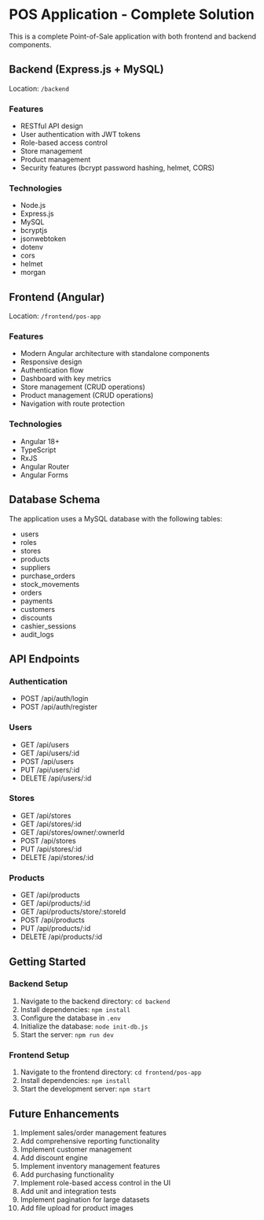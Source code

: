 # POS Application - Complete Solution

This is a complete Point-of-Sale application with both frontend and backend components.

## Backend (Express.js + MySQL)

Location: `/backend`

### Features
- RESTful API design
- User authentication with JWT tokens
- Role-based access control
- Store management
- Product management
- Security features (bcrypt password hashing, helmet, CORS)

### Technologies
- Node.js
- Express.js
- MySQL
- bcryptjs
- jsonwebtoken
- dotenv
- cors
- helmet
- morgan

## Frontend (Angular)

Location: `/frontend/pos-app`

### Features
- Modern Angular architecture with standalone components
- Responsive design
- Authentication flow
- Dashboard with key metrics
- Store management (CRUD operations)
- Product management (CRUD operations)
- Navigation with route protection

### Technologies
- Angular 18+
- TypeScript
- RxJS
- Angular Router
- Angular Forms

## Database Schema

The application uses a MySQL database with the following tables:
- users
- roles
- stores
- products
- suppliers
- purchase_orders
- stock_movements
- orders
- payments
- customers
- discounts
- cashier_sessions
- audit_logs

## API Endpoints

### Authentication
- POST /api/auth/login
- POST /api/auth/register

### Users
- GET /api/users
- GET /api/users/:id
- POST /api/users
- PUT /api/users/:id
- DELETE /api/users/:id

### Stores
- GET /api/stores
- GET /api/stores/:id
- GET /api/stores/owner/:ownerId
- POST /api/stores
- PUT /api/stores/:id
- DELETE /api/stores/:id

### Products
- GET /api/products
- GET /api/products/:id
- GET /api/products/store/:storeId
- POST /api/products
- PUT /api/products/:id
- DELETE /api/products/:id

## Getting Started

### Backend Setup
1. Navigate to the backend directory: `cd backend`
2. Install dependencies: `npm install`
3. Configure the database in `.env`
4. Initialize the database: `node init-db.js`
5. Start the server: `npm run dev`

### Frontend Setup
1. Navigate to the frontend directory: `cd frontend/pos-app`
2. Install dependencies: `npm install`
3. Start the development server: `npm start`

## Future Enhancements

1. Implement sales/order management features
2. Add comprehensive reporting functionality
3. Implement customer management
4. Add discount engine
5. Implement inventory management features
6. Add purchasing functionality
7. Implement role-based access control in the UI
8. Add unit and integration tests
9. Implement pagination for large datasets
10. Add file upload for product images